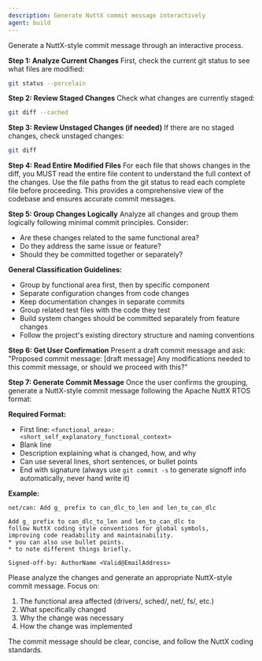 ```yaml
---
description: Generate NuttX commit message interactively
agent: build
---
```


Generate a NuttX-style commit message through an interactive process.

**Step 1: Analyze Current Changes**
First, check the current git status to see what files are modified:
```bash
git status --porcelain
```

**Step 2: Review Staged Changes**
Check what changes are currently staged:
```bash
git diff --cached
```

**Step 3: Review Unstaged Changes (if needed)**
If there are no staged changes, check unstaged changes:
```bash
git diff
```

**Step 4: Read Entire Modified Files**
For each file that shows changes in the diff, you MUST read the entire file content to understand the full context of the changes. Use the file paths from the git status to read each complete file before proceeding. This provides a comprehensive view of the codebase and ensures accurate commit messages.

**Step 5: Group Changes Logically**
Analyze all changes and group them logically following minimal commit principles. Consider:
- Are these changes related to the same functional area?
- Do they address the same issue or feature?
- Should they be committed together or separately?

**General Classification Guidelines:**
- Group by functional area first, then by specific component
- Separate configuration changes from code changes
- Keep documentation changes in separate commits
- Group related test files with the code they test
- Build system changes should be committed separately from feature changes
- Follow the project's existing directory structure and naming conventions

**Step 6: Get User Confirmation**
Present a draft commit message and ask:
"Proposed commit message: [draft message]
Any modifications needed to this commit message, or should we proceed with this?"

**Step 7: Generate Commit Message**
Once the user confirms the grouping, generate a NuttX-style commit message following the Apache NuttX RTOS format:

**Required Format:**
- First line: `<functional_area>: <short_self_explanatory_functional_context>`
- Blank line
- Description explaining what is changed, how, and why
- Can use several lines, short sentences, or bullet points
- End with signature (always use `git commit -s` to generate signoff info automatically, never hand write it)

**Example:**
```
net/can: Add g_ prefix to can_dlc_to_len and len_to_can_dlc

Add g_ prefix to can_dlc_to_len and len_to_can_dlc to
follow NuttX coding style conventions for global symbols,
improving code readability and maintainability.
* you can also use bullet points.
* to note different things briefly.

Signed-off-by: AuthorName <Valid@EmailAddress>
```

Please analyze the changes and generate an appropriate NuttX-style commit message. Focus on:
1. The functional area affected (drivers/, sched/, net/, fs/, etc.)
2. What specifically changed
3. Why the change was necessary
4. How the change was implemented

The commit message should be clear, concise, and follow the NuttX coding standards.